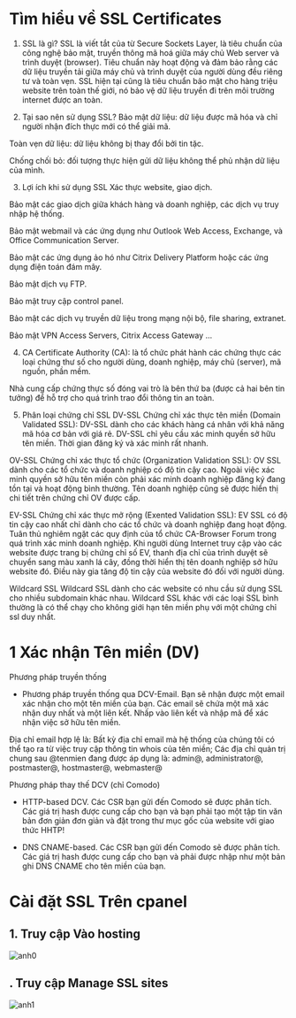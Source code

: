 
 # Tìm hiểu về SSL Certificates
1. SSL là gì?
SSL là viết tắt của từ Secure Sockets Layer, là tiêu chuẩn của công nghệ bảo mật, truyền thông mã hoá giữa máy chủ Web server và trình duyệt (browser). Tiêu chuẩn này hoạt động và đảm bảo rằng các dữ liệu truyền tải giữa máy chủ và trình duyệt của người dùng đều riêng tư và toàn vẹn. SSL hiện tại cũng là tiêu chuẩn bảo mật cho hàng triệu website trên toàn thế giới, nó bảo vệ dữ liệu truyền đi trên môi trường internet được an toàn.

2. Tại sao nên sử dụng SSL?
Bảo mật dữ liệu: dữ liệu được mã hóa và chỉ người nhận đích thực mới có thể giải mã.

Toàn vẹn dữ liệu: dữ liệu không bị thay đổi bởi tin tặc.

Chống chối bỏ: đối tượng thực hiện gửi dữ liệu không thể phủ nhận dữ liệu của mình.

3. Lợi ích khi sử dụng SSL
Xác thực website, giao dịch.

Bảo mật các giao dịch giữa khách hàng và doanh nghiệp, các dịch vụ truy nhập hệ thống.

Bảo mật webmail và các ứng dụng như Outlook Web Access, Exchange, và Office Communication Server.

Bảo mật các ứng dụng ảo hó như Citrix Delivery Platform hoặc các ứng dụng điện toán đám mây.

Bảo mật dịch vụ FTP.

Bảo mật truy cập control panel.

Bảo mật các dịch vụ truyền dữ liệu trong mạng nội bộ, file sharing, extranet.

Bảo mật VPN Access Servers, Citrix Access Gateway …

4. CA
Certificate Authority (CA): là tổ chức phát hành các chứng thực các loại chứng thư số cho người dùng, doanh nghiệp, máy chủ (server), mã nguồn, phần mềm.

Nhà cung cấp chứng thực số đóng vai trò là bên thứ ba (được cả hai bên tin tưởng) để hỗ trợ cho quá trình trao đổi thông tin an toàn.

5. Phân loại chứng chỉ SSL
DV-SSL
Chứng chỉ xác thực tên miền (Domain Validated SSL): DV-SSL dành cho các khách hàng cá nhân với khả năng mã hóa cơ bản với giá rẻ. DV-SSL chỉ yêu cầu xác minh quyền sở hữu tên miền. Thời gian đăng ký và xác minh rất nhanh.

OV-SSL
Chứng chỉ xác thực tổ chức (Organization Validation SSL): OV SSL dành cho các tổ chức và doanh nghiệp có độ tin cậy cao. Ngoài việc xác minh quyền sở hữu tên miền còn phải xác minh doanh nghiệp đăng ký đang tồn tại và hoạt động bình thường. Tên doanh nghiệp cũng sẽ được hiển thị chi tiết trên chứng chỉ OV được cấp.

EV-SSL
Chứng chỉ xác thực mở rộng (Exented Validation SSL): EV SSL có độ tin cậy cao nhất chỉ dành cho các tổ chức và doanh nghiệp đang hoạt động. Tuân thủ nghiêm ngặt các quy định của tổ chức CA-Browser Forum trong quá trình xác minh doanh nghiệp. Khi người dùng Internet truy cập vào các website được trang bị chứng chỉ số EV, thanh địa chỉ của trình duyệt sẽ chuyển sang màu xanh lá cây, đồng thời hiển thị tên doanh nghiệp sở hữu website đó. Điều này gia tăng độ tin cậy của website đó đối với người dùng.

Wildcard SSL
Wildcard SSL dành cho các website có nhu cầu sử dụng SSL cho nhiều subdomain khác nhau. Wildcard SSL khác với các loại SSL bình thường là có thể chạy cho không giới hạn tên miền phụ với một chứng chỉ ssl duy nhất.
 # 1 Xác nhận Tên miền (DV)

 Phương pháp truyền thống



  -  Phương pháp truyền thống qua DCV-Email. Bạn sẽ nhận được một email xác nhận cho một tên miền của bạn. Các email sẽ chứa một mã xác nhận duy nhất và một liên kết. Nhấp vào liên kết và nhập mã để xác nhận việc sở hữu tên miền.

Địa chỉ email hợp lệ là: Bất kỳ địa chỉ email mà hệ thống của chúng tôi có thể tạo ra từ việc truy cập thông tin whois của tên miền; Các địa chỉ quản trị chung sau @tenmien đang được áp dụng là: admin@, administrator@, postmaster@, hostmaster@, webmaster@

Phương pháp thay thế DCV (chỉ Comodo)



- HTTP-based DCV. Các CSR bạn gửi đến Comodo sẽ được phân tích. Các giá trị hash được cung cấp cho bạn và bạn phải tạo một tập tin văn bản đơn giản đơn giản và đặt trong thư mục gốc của website với giao thức HHTP!

- DNS CNAME-based. Các CSR bạn gửi đến Comodo sẽ được phân tích. Các giá trị hash được cung cấp cho bạn và phải được nhập như một bản ghi DNS CNAME cho tên miền của bạn.


# Cài đặt SSL Trên cpanel

## 1. Truy cập Vào hosting


![anh0](https://image.prntscr.com/image/S-_WIsmQQvuJYu50nayJ3Q.png)

## . Truy cập Manage SSL sites

![anh1](https://image.prntscr.com/image/ilXKHecpTKaPcdXRG8FR3w.png)

